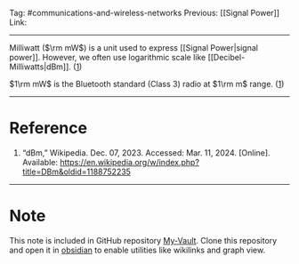 Tag: #communications-and-wireless-networks 
Previous: [[Signal Power]]
Link: 

---

Milliwatt ($\rm mW$) is a unit used to express [[Signal Power|signal power]]. However, we often use logarithmic scale like [[Decibel-Milliwatts|dBm]]. (<u>1</u>)

$1\rm mW$ is the Bluetooth standard (Class 3) radio at $1\rm m$ range. (<u>1</u>)

---

# Reference

1. “dBm,” Wikipedia. Dec. 07, 2023. Accessed: Mar. 11, 2024. [Online]. Available: https://en.wikipedia.org/w/index.php?title=DBm&oldid=1188752235

---

# Note

This note is included in GitHub repository [My-Vault](https://github.com/LittleD3092/My-Vault.git). Clone this repository and open it in [obsidian](https://obsidian.md/) to enable utilities like wikilinks and graph view.